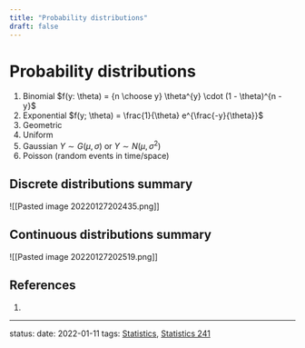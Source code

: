 ```yaml
---
title: "Probability distributions"
draft: false
---
```

# Probability distributions
1. Binomial $f(y: \theta) = {n \choose y} \theta^{y} \cdot (1 - \theta)^{n - y}$
2. Exponential $f(y; \theta) = \frac{1}{\theta} e^{\frac{-y}{\theta}}$
3. Geometric
4. Uniform
5. Gaussian $Y \sim G(\mu, \sigma)$ or $Y \sim N(\mu, \sigma^2)$
6. Poisson (random events in time/space)

## Discrete distributions summary
![[Pasted image 20220127202435.png]]
## Continuous distributions summary
![[Pasted image 20220127202519.png]]

## References
1. 

---
status:
date: 2022-01-11
tags: [Statistics](Statistics), [Statistics 241](Statistics%20241.md)